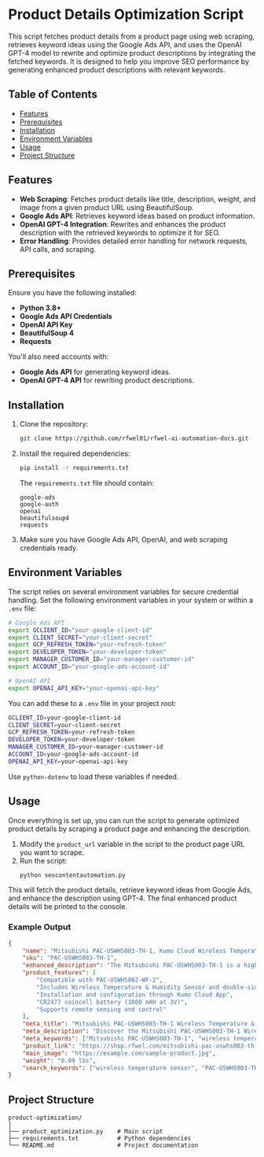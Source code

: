 # Product Details Optimization Script

This script fetches product details from a product page using web scraping, retrieves keyword ideas using the Google Ads API, and uses the OpenAI GPT-4 model to rewrite and optimize product descriptions by integrating the fetched keywords. It is designed to help you improve SEO performance by generating enhanced product descriptions with relevant keywords.

## Table of Contents

- [Features](#features)
- [Prerequisites](#prerequisites)
- [Installation](#installation)
- [Environment Variables](#environment-variables)
- [Usage](#usage)
- [Project Structure](#project-structure)

## Features

- **Web Scraping**: Fetches product details like title, description, weight, and image from a given product URL using BeautifulSoup.
- **Google Ads API**: Retrieves keyword ideas based on product information.
- **OpenAI GPT-4 Integration**: Rewrites and enhances the product description with the retrieved keywords to optimize it for SEO.
- **Error Handling**: Provides detailed error handling for network requests, API calls, and scraping.

## Prerequisites

Ensure you have the following installed:

- **Python 3.8+**
- **Google Ads API Credentials**
- **OpenAI API Key**
- **BeautifulSoup 4**
- **Requests**

You'll also need accounts with:

- **Google Ads API** for generating keyword ideas.
- **OpenAI GPT-4 API** for rewriting product descriptions.

## Installation

1. Clone the repository:
    ```bash
    git clone https://github.com/rfwel01/rfwel-ai-automation-docs.git
    ```

2. Install the required dependencies:
    ```bash
    pip install -r requirements.txt
    ```

    The `requirements.txt` file should contain:

    ```text
    google-ads
    google-auth
    openai
    beautifulsoup4
    requests
    ```

3. Make sure you have Google Ads API, OpenAI, and web scraping credentials ready.

## Environment Variables

The script relies on several environment variables for secure credential handling. Set the following environment variables in your system or within a `.env` file:

```bash
# Google Ads API
export GCLIENT_ID="your-google-client-id"
export CLIENT_SECRET="your-client-secret"
export GCP_REFRESH_TOKEN="your-refresh-token"
export DEVELOPER_TOKEN="your-developer-token"
export MANAGER_CUSTOMER_ID="your-manager-customer-id"
export ACCOUNT_ID="your-google-ads-account-id"

# OpenAI API
export OPENAI_API_KEY="your-openai-api-key"
```

You can add these to a `.env` file in your project root:

```bash
GCLIENT_ID=your-google-client-id
CLIENT_SECRET=your-client-secret
GCP_REFRESH_TOKEN=your-refresh-token
DEVELOPER_TOKEN=your-developer-token
MANAGER_CUSTOMER_ID=your-manager-customer-id
ACCOUNT_ID=your-google-ads-account-id
OPENAI_API_KEY=your-openai-api-key
```

Use `python-dotenv` to load these variables if needed.

## Usage

Once everything is set up, you can run the script to generate optimized product details by scraping a product page and enhancing the description.

1. Modify the `product_url` variable in the script to the product page URL you want to scrape.
2. Run the script:
    ```bash
    python seocontentautomation.py
    ```

This will fetch the product details, retrieve keyword ideas from Google Ads, and enhance the description using GPT-4. The final enhanced product details will be printed to the console.

### Example Output

```json
{
    "name": "Mitsubishi PAC-USWHS003-TH-1, Kumo Cloud Wireless Temperature & Humidity Sensor",
    "sku": "PAC-USWHS003-TH-1",
    "enhanced_description": "The Mitsubishi PAC-USWHS003-TH-1 is a high-performance wireless temperature and humidity sensor designed for seamless integration with your HVAC system. With its capability to communicate with the Kumo Cloud App, it allows for precise temperature and humidity monitoring in any room, ensuring optimal comfort. Equipped with a CR2477 coincell battery for reliable operation and easy installation via the Kumo Cloud App, this sensor is a perfect addition for efficient climate control.",
    "product_features": [
        "Compatible with PAC-USWHS002-WF-2",
        "Includes Wireless Temperature & Humidity Sensor and double-sided adhesive disc",
        "Installation and configuration through Kumo Cloud App",
        "CR2477 coincell battery (1000 mAH at 3V)",
        "Supports remote sensing and control"
    ],
    "meta_title": "Mitsubishi PAC-USWHS003-TH-1 Wireless Temperature & Humidity Sensor - Optimize Home Comfort",
    "meta_description": "Discover the Mitsubishi PAC-USWHS003-TH-1 Wireless Temperature & Humidity Sensor for enhanced home climate control. Compatible with the Kumo Cloud App, this sensor ensures precise monitoring and adjustment of temperature and humidity. Buy now to improve your HVAC system efficiency.",
    "meta_keywords": ["Mitsubishi PAC-USWHS003-TH-1", "wireless temperature sensor", "HVAC humidity sensor", "Kumo Cloud sensor", "temperature and humidity control"],
    "product_link": "https://shop.rfwel.com/mitsubishi-pac-uswhs003-th-1-kumo-cloud-wireless-temperature-humidity-sensor/",
    "main_image": "https://example.com/sample-product.jpg",
    "weight": "0.09 lbs",
    "search_keywords": ["wireless temperature sensor", "PAC-USWHS003-TH-1", "HVAC humidity sensor", "Mitsubishi sensor"]
}

```

## Project Structure

```
product-optimization/
│
├── product_optimization.py    # Main script
├── requirements.txt           # Python dependencies
└── README.md                  # Project documentation
```

